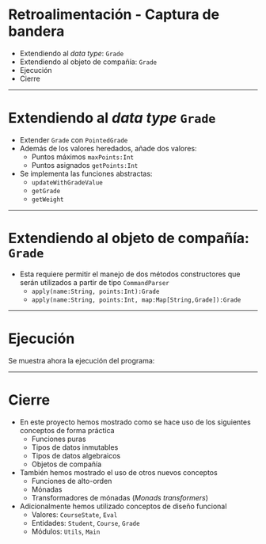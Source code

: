 # Retroalimentación - Captura de bandera

* Extendiendo al *data type*: `Grade`
* Extendiendo al objeto de compañía: `Grade`
* Ejecución
* Cierre

---

# Extendiendo al *data type* `Grade`

* Extender `Grade` con `PointedGrade`
* Además de los valores heredados, añade dos valores:
  * Puntos máximos `maxPoints:Int`
  * Puntos asignados `getPoints:Int`
* Se implementa las funciones abstractas:
  * `updateWithGradeValue`
  * `getGrade`
  * `getWeight`

---

# Extendiendo al objeto de compañía: `Grade`

* Esta requiere permitir el manejo de dos métodos constructores que serán utilizados a partir de tipo `CommandParser`
  * `apply(name:String, points:Int):Grade`
  * `apply(name:String, points:Int, map:Map[String,Grade]):Grade`

---

# Ejecución

Se muestra ahora la ejecución del programa:

---

# Cierre

* En este proyecto hemos mostrado como se hace uso de los siguientes conceptos de forma práctica
  * Funciones puras
  * Tipos de datos inmutables
  * Tipos de datos algebraicos
  * Objetos de compañía
* También hemos mostrado el uso de otros nuevos conceptos
  * Funciones de alto-orden
  * Mónadas
  * Transformadores de mónadas (*Monads transformers*)
* Adicionalmente hemos utilizado conceptos de diseño funcional
  * Valores: `CourseState`, `Eval`
  * Entidades:  `Student`, `Course`, `Grade`
  * Módulos: `Utils`, `Main`
